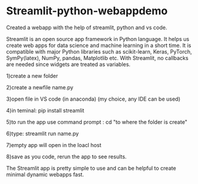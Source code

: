 # Streamlit-python-webappdemo
Created a webapp with the help of streamlit, python and vs code. 

Streamlit is an open source app framework in Python language. It helps us create web apps for data science and machine learning in a short time. It is compatible with major Python libraries such as scikit-learn, Keras, PyTorch, SymPy(latex), NumPy, pandas, Matplotlib etc. With Streamlit, no callbacks are needed since widgets are treated as variables.

1)create a new folder

2)create a newfile name.py

3)open file in VS code (in anaconda) (my choice, any IDE can be used)

4)in teminal: pip install streamlit

5)to run the app use command prompt : cd "to where the folder is create"

6)type: streamlit run name.py

7)empty app will open in the loacl host

8)save as you code, rerun the app to see results.

The Streamlit app is pretty simple to use and can be helpful to create minimal dynamic webapps fast.


